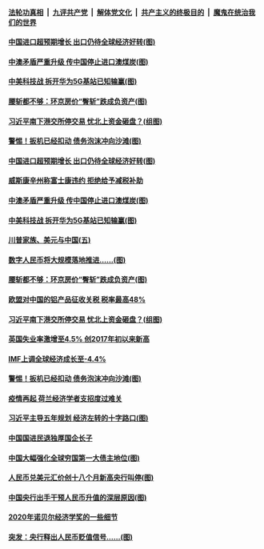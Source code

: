 ####  [法轮功真相](../../../../basic/blob/master/README.md?t=10150202) &nbsp;|&nbsp; [九评共产党](../../../../9ping.md/blob/master/README.md?t=10150202) &nbsp;|&nbsp; [解体党文化](../../../../jtdwh.md/blob/master/README.md?t=10150202)  &nbsp;|&nbsp; [共产主义的终极目的](../../../../gczydzjmd.md/blob/master/README.md?t=10150202) &nbsp;|&nbsp; [魔鬼在统治我们的世界](../../../../mgztzwmdsj.md/blob/master/README.md?t=10150202) 

#### [中国进口超预期增长 出口仍待全球经济好转(图)](../pages/p5/949273.md?t=10150202) 

#### [中澳矛盾严重升级 传中国停止进口澳煤炭(图)](../pages/p5/949260.md?t=10150202) 

#### [中美科技战 拆开华为5G基站已知输赢(图)](../pages/p5/949163.md?t=10150202) 

#### [腰斩都不够：环京房价“臀斩”跌成负资产(图)](../pages/p5/949190.md?t=10150202) 

#### [习近平南下港交所停交易 忧北上资金砸盘？(组图)](../pages/p5/949153.md?t=10150202) 

#### [警惕！扳机已经扣动 债务泡沫冲向沙滩(图)](../pages/p5/949135.md?t=10150202) 

#### [中国进口超预期增长 出口仍待全球经济好转(图)](../pages/p5/949273.md?t=10150202) 

#### [威斯康辛州称富士康违约 拒绝给予减税补助](../pages/p5/949263.md?t=10150202) 

#### [中澳矛盾严重升级 传中国停止进口澳煤炭(图)](../pages/p5/949260.md?t=10150202) 

#### [中美科技战 拆开华为5G基站已知输赢(图)](../pages/p5/949163.md?t=10150202) 

#### [川普家族、美元与中国(五)](../pages/p5/949199.md?t=10150202) 

#### [数字人民币将大规模落地推进……(图)](../pages/p5/949189.md?t=10150202) 

#### [腰斩都不够：环京房价“臀斩”跌成负资产(图)](../pages/p5/949190.md?t=10150202) 

#### [欧盟对中国的铝产品征收关税 税率最高48%](../pages/p5/949166.md?t=10150202) 

#### [习近平南下港交所停交易 忧北上资金砸盘？(组图)](../pages/p5/949153.md?t=10150202) 

#### [英国失业率激增至4.5% 创2017年初以来新高](../pages/p5/949141.md?t=10150202) 

#### [IMF上调全球经济成长至-4.4%](../pages/p5/949139.md?t=10150202) 

#### [警惕！扳机已经扣动 债务泡沫冲向沙滩(图)](../pages/p5/949135.md?t=10150202) 

#### [疫情再起 荷兰经济学者支招度过难关](../pages/p5/949133.md?t=10150202) 

#### [习近平主导五年规划 经济左转的十字路口(图)](../pages/p5/949054.md?t=10150202) 

#### [中国国进民退独厚国企长子](../pages/p5/949074.md?t=10150202) 

#### [中国大幅强化全球穷国第一大债主地位(图)](../pages/p5/949070.md?t=10150202) 

#### [人民币兑美元汇价创十八个月新高央行叫停(图)](../pages/p5/949068.md?t=10150202) 

#### [中国央行出手干预人民币升值的深层原因(图)](../pages/p5/949055.md?t=10150202) 

#### [2020年诺贝尔经济学奖的一些细节](../pages/p5/949036.md?t=10150202) 

#### [突发：央行释出人民币贬值信号……(图)](../pages/p5/948953.md?t=10150202) 

